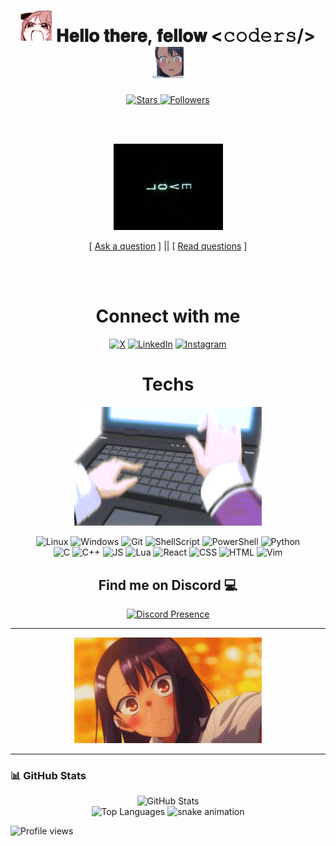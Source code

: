 <h1 align="center">
  <img src="https://github.com/0xjah/0xjah/blob/main/github/anime-aaaa.gif?raw=true" width="50">
  𝐇𝐞𝐥𝐥𝐨 𝐭𝐡𝐞𝐫𝐞, 𝐟𝐞𝐥𝐥𝐨𝐰 <𝚌𝚘𝚍𝚎𝚛𝚜/>
  <img src="https://github.com/0xjah/0xjah/blob/main/github/what-the-nagatoro.gif?raw=true" width="50">
</h1>

<p align="center">
  <a href="https://github.com/0xjah?tab=repositories&sort=stargazers">
    <img alt="Stars" title="GitHub Stars" src="https://img.shields.io/github/stars/0xjah?style=for-the-badge&label=Stars&logo=github&labelColor=black&color=white"/>
  </a>

  <a href="https://github.com/0xjah">
    <img alt="Followers" title="GitHub Followers" src="https://img.shields.io/github/followers/0xjah?style=for-the-badge&label=Follow&logo=github&labelColor=black&color=white"/>
  </a>

  <br><br>

<p align="center">
  <img src="https://github.com/0xjah/0xjah/blob/main/github/code.gif?raw=true" width="175">
</p>
</p>

<p align="center">
  [ <a href='https://github.com/0xjah/0xjah/issues/new'>Ask a question</a> ] ||
  [ <a href='https://github.com/0xjah/0xjah/issues?q=is%3Aissue+is%3Aclosed'>Read questions</a> ]
</p>

<br><br>

<h1 align="center">Connect with me</h1>

<p align="center">
  <a href="https://x.com/0x_jah" target="_blank"><img src="https://img.shields.io/badge/X-black?style=for-the-badge&logo=x&logoColor=white" alt="X"></a>
  <a href="https://linkedin.com/in/ahmad-jahaf" target="_blank"><img src="https://img.shields.io/badge/LinkedIn-black?style=for-the-badge&logo=linkedin&logoColor=white" alt="LinkedIn"></a>
  <a href="https://instagram.com/0xjah" target="_blank"><img src="https://img.shields.io/badge/Instagram-black?style=for-the-badge&logo=instagram&logoColor=white" alt="Instagram"></a>
</p>

<h1 align="center">Techs</h1>

<p align="center">
  <img src="https://github.com/0xjah/0xjah/blob/main/github/typing.gif?raw=true" alt="GIF" width="300" height="190"/>
</p>

<p align="center">
  <img src="https://img.shields.io/badge/Linux-black?style=for-the-badge&logo=linux&logoColor=white" alt="Linux">
  <img src="https://img.shields.io/badge/Windows-black?style=for-the-badge&logo=windows&logoColor=white" alt="Windows">
  <img src="https://img.shields.io/badge/Git-black?style=for-the-badge&logo=git&logoColor=white" alt="Git">
  <img src="https://img.shields.io/badge/ShellScript-black?style=for-the-badge&logo=gnu-bash&logoColor=white" alt="ShellScript">
  <img src="https://img.shields.io/badge/PowerShell-black?style=for-the-badge&logo=powershell&logoColor=white" alt="PowerShell">
  <img src="https://img.shields.io/badge/Python-black?style=for-the-badge&logo=python&logoColor=white" alt="Python"><br>
  <img src="https://img.shields.io/badge/C-black?style=for-the-badge&logo=c&logoColor=white" alt="C">
  <img src="https://img.shields.io/badge/C++-black?style=for-the-badge&logo=c%2B%2B&logoColor=white" alt="C++">
  <img src="https://img.shields.io/badge/JavaScript-black?style=for-the-badge&logo=javascript&logoColor=white" alt="JS">
  <img src="https://img.shields.io/badge/Lua-black?style=for-the-badge&logo=lua&logoColor=white" alt="Lua">
  <img src="https://img.shields.io/badge/React-black?style=for-the-badge&logo=react&logoColor=white" alt="React">
  <img src="https://img.shields.io/badge/CSS-black?style=for-the-badge&logo=css3&logoColor=white" alt="CSS">
  <img src="https://img.shields.io/badge/HTML-black?style=for-the-badge&logo=html5&logoColor=white" alt="HTML">
  <img src="https://img.shields.io/badge/Vim-black?style=for-the-badge&logo=vim&logoColor=white" alt="Vim">
</p>

<h2 align="center">Find me on Discord 💻</h2>

<p align="center">
  <a href="https://discord.com/users/763769303681335316">
    <img src="https://lanyard.cnrad.dev/api/763769303681335316?idleMessage=%E2%80%9CWho%20has%20a%20better%20kernel%3F%20Debian%3F%20No.%E2%80%9D" alt="Discord Presence">
  </a>
</p>

<hr>

<div align="center">
  <img src="https://github.com/0xjah/0xjah/blob/main/github/ijiranaide-nagatoro-san-anime-jp.gif?raw=true" alt="Nagatoro GIF" width="300"/>
</div>
<!-- Snake Contribution Animation -->
<p align="center">

</p>

---

### 📊 GitHub Stats

<p align="center">
  <img src="https://github-readme-stats.vercel.app/api?username=0xjah&show_icons=true&theme=tokyonight" alt="GitHub Stats">
  <br>
  <img src="https://github-readme-stats.vercel.app/api/top-langs/?username=0xjah&layout=compact&theme=tokyonight" alt="Top Languages">
    <img src="https://github.com/LuigiGF/LuigiGF/blob/output/github-contribution-grid-snake.svg" alt="snake animation">
</p>
<p align="left">
  <img src="https://komarev.com/ghpvc/?username=0xjah&label=Profile%20views&color=0e75b6&style=flat" alt="Profile views">
</p>
